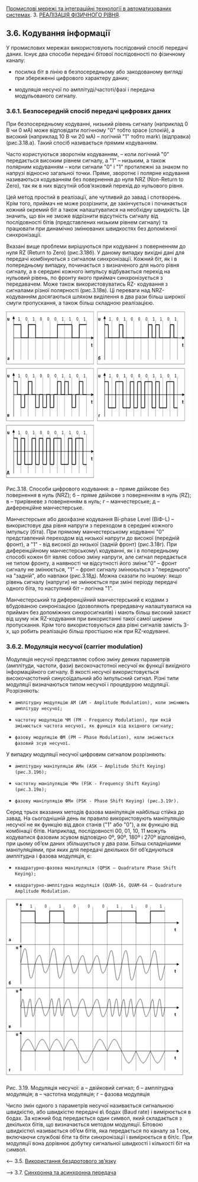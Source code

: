 [Промислові мережі та інтеграційні технології в автоматизованих системах](README.md). 3. [РЕАЛІЗАЦІЯ ФІЗИЧНОГО РІВНЯ](3.md).

## 3.6. Кодування інформації

У промислових мережах використовують послідовний спосіб передачі даних. Існує два способи передачі бітової послідовності по фізичному каналу:

-    посилка біт в лінію в безпосередньому або закодованому вигляді при збереженні цифрового характеру даних;

-    модуляція несучої по амплітуді/частоті/фазі і передача модульованого сигналу.

### 3.6.1. Безпосередній спосіб передачі цифрових даних

 При безпосередньому кодуванні, низький рівень сигналу (наприклад 0 В чи 0 мА) може відповідати логічному "0"  тобто space  (спокій),  а високий (наприклад 10 В чи 20 мА) – логічній "1" тобто mark\ (відправка) (рис.3.18.а). Такий спосіб називається прямим кодуванням\. 

Часто користуються зворотнім кодуванням, – коли логічний "0" передається високим рівнем сигналу, а "1" – низьким, а також полярним кодуванням – коли сигнали "0" і "1" протилежні за знаком по напрузі відносно загальної точки. Пряме, зворотнє і полярне кодування називаються кодуванням без повернення до нуля NRZ (Non-Return to Zero), так як в них відсутній обов’язковий перехід до нульового рівня. 

Цей метод простий в реалізації, але чутливий до завад і спотворень. Крім того, приймач не може розрізнити, де закінчується і починається кожний окремий біт а також налаштуватися на необхідну швидкість. Це значить, що він не зможе відрізнити відсутність сигналу від послідовності бітів (представлених низьким рівнем сигналу) та працювати при динамічно змінюваних швидкостях без допоміжної синхронізації.

Вказані вище проблеми вирішуються при кодуванні з поверненням до нуля RZ (Return to Zero) (рис.3.18б). У даному випадку вихідні дані для передачі комбінуються з сигналом синхронізації. Кожний біт, як і в попередньому випадку, починається з визначеного для нього рівня сигналу, а в середині кожного імпульсу відбувається перехід на нульовий рівень, по фронту якого приймач синхронізується з передавачем. Може також використовуватись RZ- кодування з сигналами різної полярності (рис.3.18в). Ці переваги над NRZ- кодуванням досягаються шляхом виділення в два рази більш широкої смуги пропускання, а також більш складною реалізацією.

![img](media3/3_18.png)

Рис.3.18. Способи цифрового кодування:  а – пряме двійкове без повернення в нуль (NRZ); б – пряме двійкове з поверненням в нуль  (RZ); в – трирівневе з поверненням в нуль;  г – манчестерське; д – диференційне манчестерське.

Манчестерське або двохфазне кодування Bi-phase Level (BiФ-L) – використовує два рівня напруги з переходом в середині кожного імпульсу (біта). При прямому манчестерському кодуванні "0" представлений переходом від низької напруги до високої (передній фронт), а "1" - від високої до низької (задній фронт) (рис.3.18г). При диференційному манчестерському\ кодуванні, як і в попередньому способі кожен біт являє собою зміну напруги, але сигнал передається не типом фронту, а наявності чи відсутності його зміни:"0" – фронт сигналу не змінюється, "1" – фронт сигналу змінюєьться з "переднього" на "задній", або навпаки (рис.3.18д). Можна сказати по іншому: якщо рівень сигналу (напруги) не змінюється при зміні періоду передачі одного біта, то наступний біт – логічна "1".

Манчестерський та диференційний манчестерський є кодами з вбудованою синронізацією (дозволяють прередавачу налаштуватися на приймач без допоміжних синхросигналів) і мають більш високий захист від шуму ніж RZ-кодування при використанні такої самої ширини пропускання. Крім того використовуються два рівні сигналів замість 3-х, що робить реалізацію більш простішою ніж при RZ-кодуванні.

### 3.6.2. Модуляція несучої (carrier modulation)

Модуляція несучої представляє собою зміну деяких параметрів (амплітуди, частоти, фази) високочастотної несучої як функції вихідного інформаційного сигналу. В якості несучої використовується високочастотний синусоїдальний або імпульсний сигнал. Різні типи модуляції визначаються типом несучої і процедурою модуляції. Розрізняють:

-     амплітудну модуляцію АМ (AM - Amplitude Modulation), коли змінюють амплітуду несучої;

-     частотну модуляцію ЧМ (FM - Frequency Modulation), при якій змінюється частота несучої, як функція від вхідного сигналу;

-     фазову модуляцію ФМ (PM – Phase Modulation), коли змінюється фазовий зсув несучої. 

У випадку модуляції несучої цифровим сигналом розрізняють:

-     амплітудну маніпуляцію АМн (ASK – Amplitude Shift Keying) (рис.3.19б);

-     частотну маніпуляцію ЧМн (FSK - Frequency Shift Keying) (рис.3.19в);

-     фазову маніпуляцію ФМн (PSK - Phase Shift Keying) (рис.3.19г).

Серед трьох вказаних методів фазова маніпуляція найбільш стійка до завад. На сьогоднішній день як правило використовують маніпуляцію несучої не як функцію від двох станів ("1" або "0"), а як функцію від комбінації бітів. Наприклад, послідовності 00, 01, 10, 11 можуть кодуватися фазовим зсувом відповідно 0º, 90º, 180º і 270º відповідно, при цьому об’єм даних збільшується у два рази. Більш складнішими маніпуляціями, при яких для передачі декількох біт об’єднуються амплітудна і фазова модуляція, є:

-     квадратурно-фазова маніпуляція (QPSK – Quadrature Phase Shift Keying);

-     квадратурно-амплітудна модуляція (QUAM-16, QUAM-64 – Quadrature Amplitude Modulation. 

![img](media3/3_19.png)

Рис. 3.19. Модуляція несучої: а – двійковий сигнал; б – амплітудна модуляція; в – частотна модуляція; г – фазова модуляція

Число змін одного з параметрів несучої називається сигнальною швидкістю\, або швидкістю передачі в\ бодах (Baud rate\) і вимірюється в бодах. За кожний бод передається один символ, який складається з декількох бітів, що визначається методом модуляції. Бітовою швидкістю\ називається об’єм бітів, яка передається по каналу за 1 сек, включаючи службові біти та біти синхронізації і вимірюється в біт/с. При модуляції вона дорівнює добутку сигнальної швидкості і кількості біт на символ. 



<-- 3.5. [Використання бездротового зв’язку](3_5.md) 

--> 3.7. [Синхронна та асинхронна передача](3_7.md) 